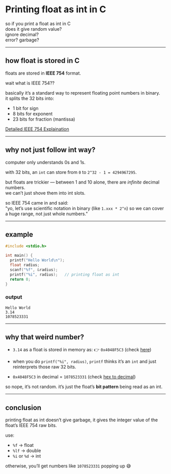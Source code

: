 # Printing float as int in C

so if you print a float as int in C  
does it give random value?  
ignore decimal?  
error? garbage?  

---

## how float is stored in C

floats are stored in **IEEE 754** format.  

wait what is IEEE 754??  

basically it’s a standard way to represent floating point numbers in binary.  
it splits the 32 bits into:  

- 1 bit for sign  
- 8 bits for exponent  
- 23 bits for fraction (mantissa)  

[Detailed IEEE 754 Explaination](https://larrylu.dev/why-01-02-03-a-deep-dive-into-ieee-754-and-floating-point-arithmetic)

---

## why not just follow int way?

computer only understands 0s and 1s.  

with 32 bits, an `int` can store from `0` to `2^32 - 1 = 4294967295`.  

but floats are trickier — between 1 and 10 alone, there are *infinite* decimal numbers.  
we can’t just shove them into int slots.  

so IEEE 754 came in and said:  
"yo, let’s use scientific notation in binary (like `1.xxx * 2^n`) so we can cover a huge range, not just whole numbers."  

---

## example

```c
#include <stdio.h>

int main() {
  printf("Hello World\n");
  float radius;
  scanf("%f", &radius);
  printf("%i", radius);   // printing float as int
  return 0;
}
````

### output

```
Hello World
3.14
1078523331
```

---

## why that weird number?

* `3.14` as a float is stored in memory as:
  👉 `0x4048F5C3` (check [here](https://float.exposed/0x4048f5c3))

* when you do `printf("%i", radius)`,
  `printf` thinks it’s an `int` and just reinterprets those raw 32 bits.

* `0x4048F5C3` in decimal = `1078523331`
  (check [hex to decimal](https://www.rapidtables.com/convert/number/hex-to-decimal.html?x=4048F5C3))

so nope, it’s not random. it’s just the float’s **bit pattern** being read as an int.

---

## conclusion

printing float as int doesn’t give garbage,
it gives the integer value of the float’s IEEE 754 raw bits.

use:

* `%f` → float
* `%lf` → double
* `%i` or `%d` → int

otherwise, you’ll get numbers like `1078523331` popping up 😅